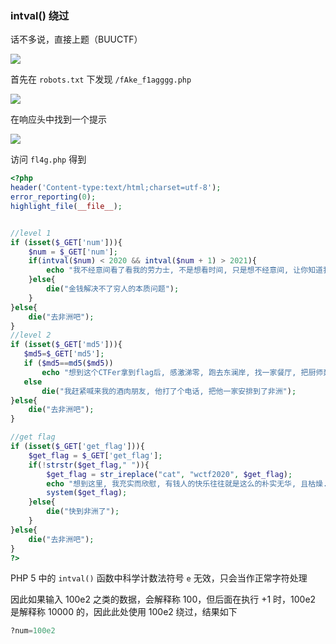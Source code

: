 ### intval() 绕过

话不多说，直接上题（BUUCTF）

![](https://pic1.imgdb.cn/item/67b05c89d0e0a243d4ff9ba8.png)

首先在 `robots.txt` 下发现 `/fAke_f1agggg.php`

![](https://pic1.imgdb.cn/item/67b05cddd0e0a243d4ff9bd8.png)

在响应头中找到一个提示

![](https://pic1.imgdb.cn/item/67b05d3ad0e0a243d4ff9c05.png)

访问 `fl4g.php` 得到

```php
<?php
header('Content-type:text/html;charset=utf-8');
error_reporting(0);
highlight_file(__file__);


//level 1
if (isset($_GET['num'])){
    $num = $_GET['num'];
    if(intval($num) < 2020 && intval($num + 1) > 2021){
        echo "我不经意间看了看我的劳力士, 不是想看时间, 只是想不经意间, 让你知道我过得比你好.</br>";
    }else{
        die("金钱解决不了穷人的本质问题");
    }
}else{
    die("去非洲吧");
}
//level 2
if (isset($_GET['md5'])){
   $md5=$_GET['md5'];
   if ($md5==md5($md5))
       echo "想到这个CTFer拿到flag后, 感激涕零, 跑去东澜岸, 找一家餐厅, 把厨师轰出去, 自己炒两个拿手小菜, 倒一杯散装白酒, 致富有道, 别学小暴.</br>";
   else
       die("我赶紧喊来我的酒肉朋友, 他打了个电话, 把他一家安排到了非洲");
}else{
    die("去非洲吧");
}

//get flag
if (isset($_GET['get_flag'])){
    $get_flag = $_GET['get_flag'];
    if(!strstr($get_flag," ")){
        $get_flag = str_ireplace("cat", "wctf2020", $get_flag);
        echo "想到这里, 我充实而欣慰, 有钱人的快乐往往就是这么的朴实无华, 且枯燥.</br>";
        system($get_flag);
    }else{
        die("快到非洲了");
    }
}else{
    die("去非洲吧");
}
?> 
```

PHP 5 中的 `intval()` 函数中科学计数法符号 `e` 无效，只会当作正常字符处理

因此如果输入 100e2 之类的数据，会解释称 100，但后面在执行 +1 时，100e2 是解释称 10000 的，因此此处使用 100e2 绕过，结果如下

```python
?num=100e2
```